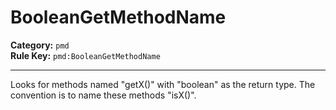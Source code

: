 
# BooleanGetMethodName
**Category:** `pmd`<br/>
**Rule Key:** `pmd:BooleanGetMethodName`<br/>


-----

Looks for methods named "getX()" with "boolean" as the return type. The convention is to name these methods "isX()".

